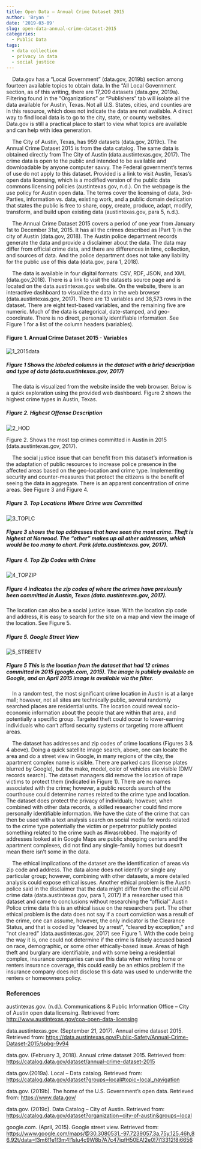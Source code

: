 ```yaml
---
title: Open Data – Annual Crime Dataset 2015
author: 'Bryan '
date: '2019-03-09'
slug: open-data-annual-crime-dataset-2015
categories:
  - Public Data
tags:
  - data collection
  - privacy in data
  - social justice
---
```


&nbsp;&nbsp;&nbsp;&nbsp;Data.gov has a “Local Government” (data.gov, 2019b) section among fourteen available topics to obtain data. In the “All Local Government section, as of this writing, there are 17,209 datasets (data.gov, 2019a). Filtering found in the “Organizations” or “Publishers” tab will isolate all the data available for Austin, Texas. Not all U.S. States, cities, and counties are in this resource, which does not indicate the data are not available. A direct way to find local data is to go to the city, state, or county websites. Data.gov is still a practical place to start to view what topics are available and can help with idea generation.

&nbsp;&nbsp;&nbsp;&nbsp;The City of Austin, Texas, has 959 datasets (data.gov, 2019c). The Annual Crime Dataset 2015 is from the data catalog. The same data is obtained directly from The City of Austin (data.austintexas.gov, 2017). The crime data is open to the public and intended to be available and downloadable by anyone computer savvy. The Federal government’s terms of use do not apply to this dataset. Provided is a link to visit Austin, Texas’s open data licensing, which is a modified version of the public data commons licensing policies (austintexas.gov, n.d.). On the webpage is the use policy for Austin open data. The terms cover the licensing of data, 3rd- Parties, information vs. data, existing work,  and a public domain dedication that states the public is free to share, copy, create, produce, adapt, modify, transform, and build upon existing data (austintexas.gov, para 5, n.d.).

&nbsp;&nbsp;&nbsp;&nbsp;The Annual Crime Dataset 2015 covers a period of one year from January 1st to December 31st, 2015. It has all the crimes described as (Part 1) in the city of Austin (data.gov, 2018). The Austin police department records generate the data and provide a disclaimer about the data. The data may differ from official crime data, and there are differences in time, collection, and sources of data. And the police department does not take any liability for the public use of this data (data.gov, para 1, 2018).

&nbsp;&nbsp;&nbsp;&nbsp;The data is available in four digital formats: CSV, RDF, JSON, and XML (data.gov,2018). There is a link to visit the datasets source page and is located on the data.austintexas.gov website. On the website, there is an interactive dashboard to visualize the data in the web browser (data.austintexas.gov, 2017). There are 13 variables and 38,573 rows in the dataset. There are eight text-based variables, and the remaining five are numeric. Much of the data is categorical, date-stamped, and geo-coordinate. There is no direct, personally identifiable information.  See Figure 1 for a list of the column headers (variables).

#### Figure 1. Annual Crime Dataset 2015 - Variables

![1_2015data](/img/1_2015data.png)

##### *Figure 1 Shows the labeled columns in the dataset with a brief description and type of data (data.austintexas.gov, 2017)*

&nbsp;&nbsp;&nbsp;&nbsp;The data is visualized from the website inside the web browser. Below is a quick exploration using the provided web dashboard. Figure 2 shows the highest crime types in Austin, Texas.

##### Figure 2. Highest Offense Description

![2_HOD](/img/2_HOD.png)

Figure 2. Shows the most top crimes committed in Austin in 2015 (data.austintexas.gov, 2017).
 
&nbsp;&nbsp;&nbsp;&nbsp;The social justice issue that can benefit from this dataset’s information is the adaptation of public resources to increase police presence in the affected areas based on the geo-location and crime type. Implementing security and counter-measures that protect the citizens is the benefit of seeing the data in aggregate. There is an apparent concentration of crime areas. See Figure 3 and Figure 4.

##### Figure 3. Top Locations Where Crime was Committed

![3_TOPLC](/img/3_TOPLC.png)

##### *Figure 3 shows the top addresses that have seen the most crime. Theft is highest at Norwood. The “other” makes up all other addresses, which would be too many to chart. Park (data.austintexas.gov, 2017).*

##### Figure 4. Top Zip Codes with Crime

![4_TOPZIP](/img/4_TOPZIP.png)

##### *Figure 4 indicates the zip codes of where the crimes have previously been committed in Austin, Texas (data.austintexas.gov, 2017).*

The location can also be a social justice issue. With the location zip code and address, it is easy to search for the site on a map and view the image of the location. See Figure 5.

##### Figure 5. Google Street View

![5_STREETV](/img/5_STREETV.jpg)

##### *Figure 5 This is the location from the dataset that had 12 crimes committed in 2015 (google.com, 2015). The image is publicly available on Google, and an April 2015 image is available via the filter.*

&nbsp;&nbsp;&nbsp;&nbsp;In a random test, the most significant crime location in Austin is at a large mall; however, not all sites are technically public, several randomly searched places are residential units. The location could reveal socio-economic information about the people that are within that area, and potentially a specific group. Targeted theft could occur to lower-earning individuals who can’t afford security systems or targeting more affluent areas.

&nbsp;&nbsp;&nbsp;&nbsp;The dataset has addresses and zip codes of crime locations (Figures 3 & 4 above). Doing a quick satellite image search, above, one can locate the area and do a street view in Google, in many regions of the city, the apartment complex name is visible. There are parked cars (license plates blurred by Google), but the make, model, color of vehicles are visible (DMV records search). The dataset managers did remove the location of rape victims to protect them (indicated in Figure 1). There are no names associated with the crime; however, a public records search of the courthouse could determine names related to the crime type and location. The dataset does protect the privacy of individuals; however, when combined with other data records, a skilled researcher could find more personally identifiable information. We have the date of the crime that can then be used with a text analysis search on social media for words related to the crime type potentially the victim or perpetrator publicly posted something related to the crime such as #iwasrobbed. The majority of addresses looked at in Google Maps are public shopping centers and the apartment complexes, did not find any single-family homes but doesn’t mean there isn’t some in the data.

&nbsp;&nbsp;&nbsp;&nbsp;The ethical implications of the dataset are the identification of areas via zip code and address. The data alone does not identify or single any particular group; however, combining with other datasets, a more detailed analysis could expose ethical issues. Another ethical problem is the Austin police said in the disclaimer that the data might differ from the official APD crime data (data.austintexas.gov, para 1, 2017) If a researcher used this dataset and came to conclusions without researching the “official” Austin Police crime data this is an ethical issue on the researchers part. The other ethical problem is the data does not say if a court conviction was a result of the crime, one can assume, however, the only indicator is the Clearance Status, and that is coded by “cleared by arrest”, “cleared by exception,” and “not cleared” (data.austintexas.gov, 2017) see Figure 1. With the code being the way it is, one could not determine if the crime is falsely accused based on race, demographic, or some other ethically-based issue. Areas of high theft and burglary are identifiable, and with some being a residential complex, insurance companies can use this data when writing home or renters insurance coverage, this could easily be an ethics problem if the insurance company does not disclose this data was used to underwrite the renters or homeowners policy. 

### References

austintexas.gov. (n.d.). Communications & Public Information Office – City of Austin open data licensing. Retrieved from: http://www.austintexas.gov/coa-open-data-licensing

data.austintexas.gov. (September 21, 2017). Annual crime dataset 2015. Retrieved from: https://data.austintexas.gov/Public-Safety/Annual-Crime-Dataset-2015/spbg-9v94

data.gov. (February 3, 2018). Annual crime dataset 2015. Retrieved from: https://catalog.data.gov/dataset/annual-crime-dataset-2015

data.gov.(2019a). Local – Data catalog. Retrieved from: https://catalog.data.gov/dataset?groups=local#topic=local_navigation

data.gov. (2019b). The home of the U.S. Government’s open data. Retrieved from: https://www.data.gov/

data.gov. (2019c). Data Catalog – City of Austin. Retrieved from: https://catalog.data.gov/dataset?organization=city-of-austin&groups=local

google.com. (April, 2015). Google street view. Retrieved from: https://www.google.com/maps/@30.3080531,-97.7239057,3a,75y,125.46h,86.92t/data=!3m6!1e1!3m4!1slu4c9W8b7A7c47iqfH50EA!2e0!7i13312!8i6656
